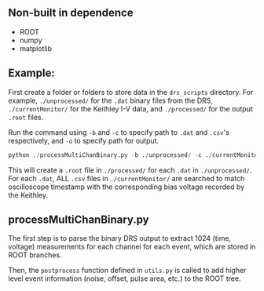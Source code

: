 ## Non-built in dependence
* ROOT
* numpy
* matplotlib


## Example:
First create a folder or folders to store data in the `drs_scripts` directory. For example, `./unprocessed/` for the `.dat` binary files from the DRS, `./currentMonitor/` for the Keithley I-V data, and `./processed/` for the output `.root` files.

Run the command using `-b` and `-c` to specify path to `.dat` and `.csv`'s respectively, and `-o` to specify path for output.

```python
python ./processMultiChanBinary.py -b ./unprocessed/ -c ./currentMonitor/ -o ./processed/
```

This will create a `.root` file in `./processed/` for each `.dat` in `./unprocessed/`. For each `.dat`, ALL `.csv` files in `./currentMonitor/` are searched to match oscilloscope timestamp with the corresponding bias voltage recorded by the Keithley.

## processMultiChanBinary.py
The first step is to parse the binary DRS output to extract 1024 (time, voltage) measurements for each channel for each event, which are stored in ROOT branches.

Then, the `postprocess` function defined in `utils.py` is called to add higher level event information (noise, offset, pulse area, etc.) to the ROOT tree.
